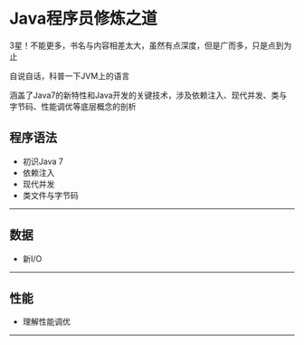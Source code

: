 #   Java程序员修炼之道

3星！不能更多，书名与内容相差太大，虽然有点深度，但是广而多，只是点到为止

自说自话，科普一下JVM上的语言

涵盖了Java7的新特性和Java开发的关键技术，涉及依赖注入、现代并发、类与字节码、性能调优等底层概念的剖析

##  程序语法
-   初识Java 7
-   依赖注入
-   现代并发
-   类文件与字节码

----

##  数据
-   新I/O

----

##  性能
-   理解性能调优

----
